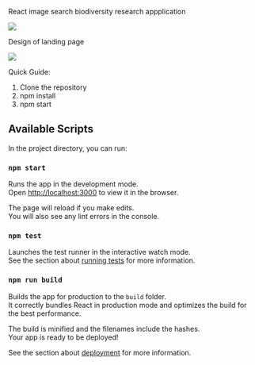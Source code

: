 React image search biodiversity research appplication

<img src="https://github.com/markbayley/tern6/blob/master/public/toggle.png" width="auto" height="auto"/>

Design of landing page

<img src="https://github.com/markbayley/tern6/blob/master/public/mockup8.png" width="auto" height="auto"/>

Quick Guide:

1. Clone the repository
2. npm install
3. npm start

## Available Scripts

In the project directory, you can run:

### `npm start`

Runs the app in the development mode.<br />
Open [http://localhost:3000](http://localhost:3000) to view it in the browser.

The page will reload if you make edits.<br />
You will also see any lint errors in the console.

### `npm test`

Launches the test runner in the interactive watch mode.<br />
See the section about [running tests](https://facebook.github.io/create-react-app/docs/running-tests) for more information.

### `npm run build`

Builds the app for production to the `build` folder.<br />
It correctly bundles React in production mode and optimizes the build for the best performance.

The build is minified and the filenames include the hashes.<br />
Your app is ready to be deployed!

See the section about [deployment](https://facebook.github.io/create-react-app/docs/deployment) for more information.

